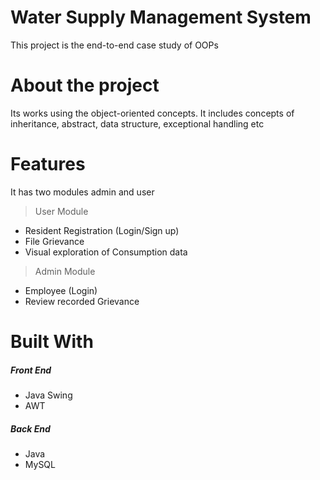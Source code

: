 # Water Supply Management System
This project is the end-to-end case study of OOPs
# About the project
Its works using the object-oriented concepts. It includes concepts of inheritance, abstract, data structure,
exceptional handling etc
# Features
It has two modules admin and user
> User Module
- Resident Registration (Login/Sign up)
- File Grievance
- Visual exploration of Consumption data
> Admin Module
- Employee (Login)
- Review recorded Grievance
# Built With
##### Front End
- Java Swing
- AWT
##### Back End
- Java
- MySQL

